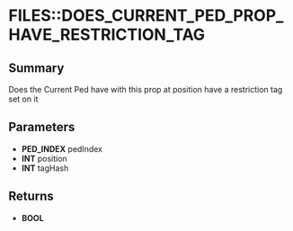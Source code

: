 # FILES::DOES_CURRENT_PED_PROP_HAVE_RESTRICTION_TAG

## Summary
Does the Current Ped have with this prop at position have a restriction tag set on it

## Parameters
* **PED_INDEX** pedIndex
* **INT** position
* **INT** tagHash

## Returns
* **BOOL**